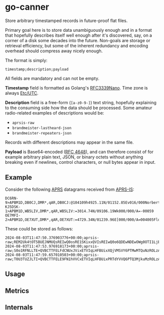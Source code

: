 # go-canner

Store arbitrary timestamped records in future-proof flat files.

Primary goal here is to store data unambiguously enough and in a format that
hopefully describes itself well enough after it's discovered, say, on a corner
of a disk some decades into the future.  Non-goals are storage or retrieval
efficiency, but some of the inherent redundancy and encoding overhead should
compress away nicely enough.

The format is simply:

```
timestamp;description;payload
```

All fields are mandatory and can not be empty.

**Timestamp** field is formatted as Golang's [RFC3339Nano](https://pkg.go.dev/time#pkg-constants).
Time zone is always [Etc/UTC](https://en.wikipedia.org/wiki/Coordinated_Universal_Time).

**Description** field is a free-form (`[a-z0-9-]`) text string, hopefully explaining to
the consuming side how the data should be processed. Some amateur radio-related examples
of descriptions would be:

* `aprsis-raw`
* `brandmeister-lastheard-json`
* `brandmeister-repeaters-json`

Records with different descriptions may appear in the same file.

**Payload** is Base64-encoded
([RFC 4648](https://www.rfc-editor.org/rfc/rfc4648.html)),
and can therefore consist of for example arbitrary plain text, JSON, or binary
octets without anything breaking even if newlines, control characters, or null
bytes appear in input.

## Example

Consider the following
[APRS](https://en.wikipedia.org/wiki/Automatic_Packet_Reporting_System)
datagrams received from [APRS-IS](https://www.aprs-is.net/Connecting.aspx):

```
DC6RN-9>APBM1D,DB0CJ,DMR*,qAR,DB0CJ:@104109h4925.11N/01152.85Ev016/000Norbert
KJ5DSK-1>APBM1D,WB5LIV,DMR*,qAR,WB5LIV:=3014.74N/09106.19Wk000/000/A=-00059
OE7MFI-2>APBM1D,OE7XUT,DMR*,qAR,OE7XUT:=4729.34N/01239.96E[000/000/A=004005Florian
```

These could be stored as follows:

```
2024-08-03T11:47:50.376903776+00:00;aprsis-raw;REM2Uk4tOT5BUEJNMUQsREIwQ0osRE1SKixxQVIsREIwQ0o6QDEwNDEwOWg0OTI1LjExTi8wMTE1Mi44NUV2MDE2LzAwME5vcmJlcnQ=
2024-08-03T11:47:53.976918173+00:00;aprsis-raw;S0o1RFNLLTE+QVBCTTFELFdCNUxJVixETVIqLHFBUixXQjVMSVY6PTMwMTQuNzROLzA5MTA2LjE5V2swMDAvMDAwL0E9LTAwMDU5
2024-08-03T11:47:59.657010503+00:00;aprsis-raw;T0U3TUZJLTI+QVBCTTFELE9FN1hVVCxETVIqLHFBUixPRTdYVVQ6PTQ3MjkuMzROLzAxMjM5Ljk2RVswMDAvMDAwL0E9MDA0MDA1Rmxvcmlhbg==
```

## Usage

## Metrics

## Internals
